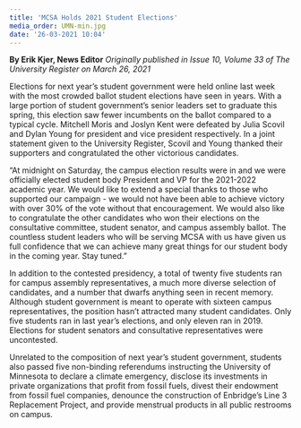 ```yaml
---
title: 'MCSA Holds 2021 Student Elections'
media_order: UMN-min.jpg
date: '26-03-2021 10:04'
---
```


**By Erik Kjer, News Editor** _Originally published in Issue 10, Volume 33 of The University Register on March 26, 2021_

Elections for next year’s student government were held online last week with the most crowded ballot student elections have seen in years. With a large portion of student government’s senior leaders set to graduate this spring, this election saw fewer incumbents on the ballot compared to a typical cycle. Mitchell Moris and Joslyn Kent were defeated by Julia Scovil and Dylan Young for president and vice president respectively. In a joint statement given to the University Register, Scovil and Young thanked their supporters and congratulated the other victorious candidates.

“At midnight on Saturday, the campus election results were in and we were officially elected student body President and VP for the 2021-2022 academic year. We would like to extend a special thanks to those who supported our campaign - we would not have been able to achieve victory with over 30% of the vote without that encouragement. We would also like to congratulate the other candidates who won their elections on the consultative committee, student senator, and campus assembly ballot. The countless student leaders who will be serving MCSA with us have given us full confidence that we can achieve many great things for our student body in the coming year. Stay tuned.”

In addition to the contested presidency, a total of twenty five students ran for campus assembly representatives, a much more diverse selection of candidates, and a number that dwarfs anything seen in recent memory. Although student government is meant to operate with sixteen campus representatives, the position hasn’t attracted many student candidates. Only five students ran in last year’s elections, and only eleven ran in 2019. Elections for student senators and consultative representatives were uncontested. 

Unrelated to the composition of next year’s student government, students also passed five non-binding referendums instructing the University of Minnesota to declare a climate emergency, disclose its investments in private organizations that profit from fossil fuels, divest their endowment from fossil fuel companies, denounce the construction of Enbridge’s Line 3 Replacement Project, and provide menstrual products in all public restrooms on campus.